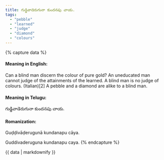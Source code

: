 ```yaml
---
title: గుడ్డివాడెరుగునా కుందనపు చాయ.
tags:
  - "pebble"
  - "learned"
  - "judge"
  - "diamond"
  - "colours"
---
```


{% capture data %}
#### Meaning in English:
Can a blind man discern the colour of pure gold?
An uneducated man cannot judge of the attainments of the learned.
A blind man is no judge of colours. (Italian)[2]
A pebble and a diamond are alike to a blind man.

#### Meaning in Telugu:
గుడ్డివాడెరుగునా కుందనపు చాయ.

#### Romanization:
Guḍḍivāḍerugunā kundanapu cāya.

Guddivaderuguna kundanapu caya.
{% endcapture %}

{{ data | markdownify }}

